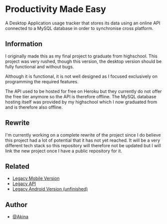 
# Productivity Made Easy

A Desktop Application usage tracker that stores its data using an online API connected to a MySQL database in order to synchronise cross platform.

## Information

I originally made this as my final project to graduate from highschool. This project was very rushed, though this version, the desktop version should be fully functional and without bugs.

Although it is functional, it is not well designed as I focused exclusively on programming the required features.

The API used to be hosted for free on Heroku but they currently do not offer the free tier anymore so the API is therefore offline. The MySQL database hosting itself was provided by my highschool which I now graduated from and is therefore also offline.

## Rewrite

I'm currently working on a complete rewrite of the project since I do believe this project had a lot of potential that it has not yet reached. It will be a very different tech stack so this repository will therefore not be updated but I will link the new project once I have a public repository for it.


## Related

- [Legacy Mobile Version](https://github.com/kaajjaak/PMEMobileLegacy)
- [Legacy API](https://github.com/kaajjaak/PMEAPILegacy)
- [Legacy Android Version (unfinished)](https://github.com/kaajjaak/PMEAndroidLegacy)


## Author

- [@Akina](https://www.github.com/kaajjaak)

